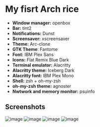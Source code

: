 # **My fisrt Arch rice**

- **Window manager:** openbox
- **Bar:** tint2
- **Notifications:** Dunst
- **Screensaver:** xscreensaver
- **Theme:** Arc-clone
- **GTK Theme**: Fantome
- **Font:** IBM Plex Sans
- **Icons:** Flat Remix Blue Dark
- **Terminal emulator:** Alacritty
- **Alacritty theme:** Iceberg Dark
- **Alacritty font:** IBM Plex Mono
- **Shell:** zsh + oh-my-zsh
- **oh-my-zsh theme:** agnoster
- **Nwtwork and memory monitor:** psuinfo


## **Screenshots**

![image](https://user-images.githubusercontent.com/61480324/185771835-c5fd695e-30a7-426d-9b6b-d6c42421860e.png)
![image](https://user-images.githubusercontent.com/61480324/185771836-b1886489-ed46-4daa-aeaa-e5826753002d.png)
![image](https://user-images.githubusercontent.com/61480324/185771840-9ac7c8e7-ea49-4278-b208-00845de218d2.png)
![image](https://user-images.githubusercontent.com/61480324/186007322-5be9e852-a875-4461-a72b-a2885cff5356.png)

